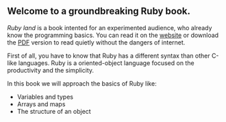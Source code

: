 ## Welcome to a groundbreaking Ruby book.

*Ruby land* is a book intented for an experimented audience, who already know the programming basics.
You can read it on the [website](http://ruby-land.anana.xyz) or download the [PDF](https://www.gitbook.com/download/pdf/book/ananagame/ruby-land) version to read quietly without the dangers of internet.

First of all, you have to know that Ruby has a different syntax than other C-like languages. Ruby is a oriented-object language focused on the productivity and the simplicity.

In this book we will approach the basics of Ruby like:
* Variables and types
* Arrays and maps
* The structure of an object
